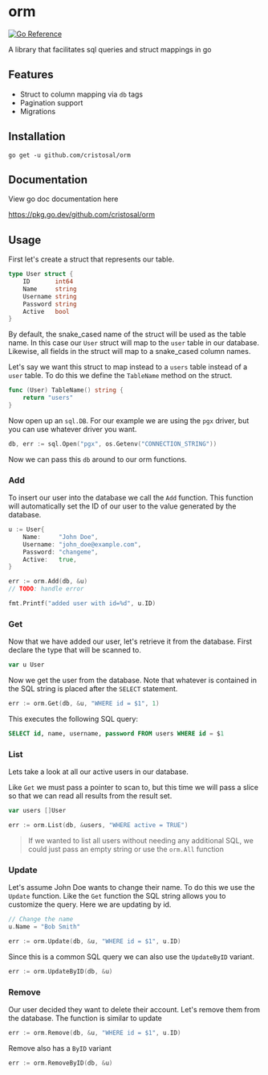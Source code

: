 # orm

[![Go Reference](https://pkg.go.dev/badge/github.com/cristosal/dbx.svg)](https://pkg.go.dev/github.com/cristosal/pgxx)

A library that facilitates sql queries and struct mappings in go

## Features

- Struct to column mapping via `db` tags
- Pagination support
- Migrations
## Installation

`go get -u github.com/cristosal/orm`

## Documentation

View go doc documentation here

https://pkg.go.dev/github.com/cristosal/orm

## Usage

First let's create a struct that represents our table. 

```go
type User struct {
    ID       int64
    Name     string
    Username string
    Password string
    Active   bool
}
```

By default, the snake_cased name of the struct will be used as the table name. In this case our `User` struct will map to the `user` table in our database.
Likewise, all fields in the struct will map to a snake_cased column names.

Let's say we want this struct to map instead to a `users` table instead of a `user` table. To do this we define the `TableName` method on the struct.

```go
func (User) TableName() string {
    return "users"
}
```

Now open up an `sql.DB`. For our example we are using the `pgx` driver, but you can use whatever driver you want.

```go
db, err := sql.Open("pgx", os.Getenv("CONNECTION_STRING"))
```

Now we can pass this `db` around to our orm functions.
### Add

To insert our user into the database we call the `Add` function. This function will automatically set the ID of our user to the value generated by the database.

```go
u := User{
    Name:     "John Doe",
    Username: "john_doe@example.com",
    Password: "changeme",
    Active:   true,
}

err := orm.Add(db, &u)
// TODO: handle error

fmt.Printf("added user with id=%d", u.ID)
```

### Get

Now that we have added our user, let's retrieve it from the database.  First declare the type that will be scanned to.

```go
var u User
```

Now we get the user from the database. Note that whatever is contained in the SQL string is placed after the `SELECT` statement.

```go
err := orm.Get(db, &u, "WHERE id = $1", 1)
```

This executes the following SQL query:

```sql
SELECT id, name, username, password FROM users WHERE id = $1
```

### List

Lets take a look at all our active users in our database. 

Like `Get` we must pass a pointer to scan to, but this time we will pass a slice so that we can read all results from the result set.

```go
var users []User

err := orm.List(db, &users, "WHERE active = TRUE")
```

>If we wanted to list all users without needing any additional SQL, we could just pass an empty string or use the `orm.All` function

### Update

Let's assume John Doe wants to change their name. To do this we use the `Update`  function.  Like the `Get` function the SQL string allows you to customize the query. Here we are updating by id.

```go
// Change the name
u.Name = "Bob Smith"

err := orm.Update(db, &u, "WHERE id = $1", u.ID)
```

Since this is a common SQL query we can also use the `UpdateByID` variant.

```go
err := orm.UpdateByID(db, &u)
```

### Remove

Our user decided they want to delete their account. Let's remove them from the database. The function is similar to update

```go
err := orm.Remove(db, &u, "WHERE id = $1", u.ID)
```

Remove also has a `ByID` variant

```go
err := orm.RemoveByID(db, &u)
```

